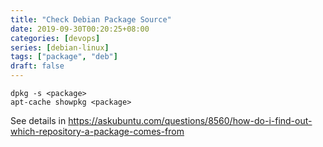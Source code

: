 ```yaml
---
title: "Check Debian Package Source"
date: 2019-09-30T00:20:25+08:00
categories: [devops]
series: [debian-linux]
tags: ["package", "deb"]
draft: false
---
```


```
dpkg -s <package>
apt-cache showpkg <package>
```
See details in https://askubuntu.com/questions/8560/how-do-i-find-out-which-repository-a-package-comes-from
